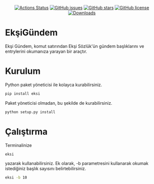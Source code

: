 <div align="center">
  <a href="https://github.com/furkanonder/eksigundem/actions"><img alt="Actions Status" src="https://github.com/furkanonder/eksigundem/workflows/Test/badge.svg"></a>
  <a href="https://github.com/furkanonder/eksigundem/issues"><img alt="GitHub issues" src="https://img.shields.io/github/issues/furkanonder/eksigundem"></a>
  <a href="https://github.com/furkanonder/eksigundem/stargazers"><img alt="GitHub stars" src="https://img.shields.io/github/stars/furkanonder/eksigundem"></a>
  <a href="https://github.com/furkanonder/eksigundem/blob/main/LICENSE"><img alt="GitHub license" src="https://img.shields.io/github/license/furkanonder/eksigundem"></a>
  <a href="https://pepy.tech/project/eksi"><img alt="Downloads" src="https://pepy.tech/badge/eksi"></a>
</div>

# EkşiGündem
Ekşi Gündem, komut satırından Ekşi Sözlük'ün gündem başlıklarını ve entrylerini okumanıza yarayan bir araçtır.

# Kurulum
Python paket yöneticisi ile kolayca kurabilirsiniz.
```python
pip install eksi
```
Paket yöneticisi olmadan, bu şekilde de kurabilirsiniz.
```python
python setup.py install
```

# Çalıştırma
Terminalinize
```bash
eksi
```
yazarak kullanabilirsiniz.
Ek olarak, -b parametresini kullanarak okumak istediğiniz başlık sayısını belirtebilirsiniz.
```bash
eksi -b 10
```
